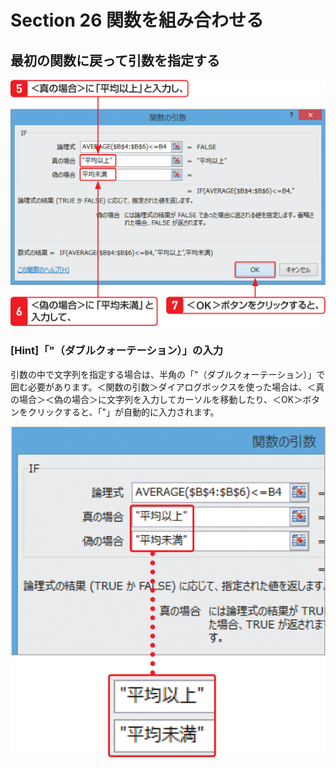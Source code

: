 # Section 26 関数を組み合わせる

## 最初の関数に戻って引数を指定する

![](006.png)

### [Hint]「"（ダブルクォーテーション）」の入力

引数の中で文字列を指定する場合は、半角の「"（ダブルクォーテーション）」で囲む必要があります。＜関数の引数＞ダイアログボックスを使った場合は、＜真の場合＞＜偽の場合＞に文字列を入力してカーソルを移動したり、＜OK＞ボタンをクリックすると、「"」が自動的に入力されます。

![hint](005.png)